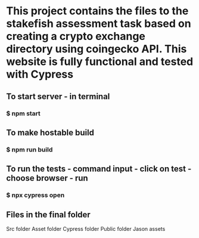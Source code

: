 # This project contains the files to the stakefish assessment task based on creating a crypto exchange directory using coingecko API. This website is fully functional and tested with Cypress

## To start server - in terminal
### $ npm start

## To make hostable build
### $ npm run build

## To run the tests - command input - click on test - choose browser - run
### $ npx cypress open

## Files in the final folder
Src folder
Asset folder
Cypress folder
Public folder
Jason assets
